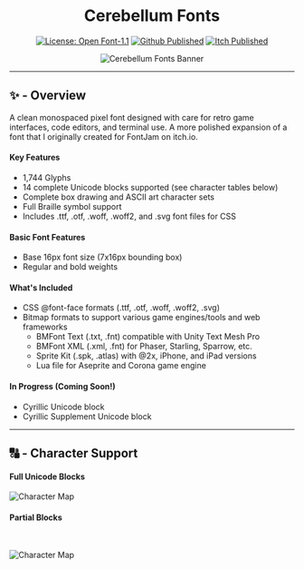 <div align="center"><h1><b>Cerebellum Fonts</b></h1>

[![License: Open Font-1.1](https://img.shields.io/badge/License-OFL_1.1-9cf#:~:text=License-,License,-OFL)](https://opensource.org/licenses/OFL-1.1)  [![Github Published](https://img.shields.io/badge/github-published-blue?logo=github&logoColor=white&style=flat)](https://emhuo.github.io/cerebellum-fonts/)  [![Itch Published](https://img.shields.io/badge/itch.io-published-FA5C5C?logo=itchdotio&logoColor=fff&style=flat)](https://emhuo.itch.io/cerebellum-fonts)


![Cerebellum Fonts Banner](https://github.com/emhuo/cerebellum-fonts/blob/main/FontBanner.png?raw=true)
<p>


</center>
<p>
</div>

___

## ✨ - Overview

A clean monospaced pixel font designed with care for retro game interfaces, code editors, and terminal use. A more polished expansion of a font that I originally created for FontJam on itch.io.

#### Key Features
- 1,744 Glyphs
- 14 complete Unicode blocks supported (see character tables below)
- Complete box drawing and ASCII art character sets
- Full Braille symbol support
- Includes .ttf, .otf, .woff, .woff2, and .svg font files for CSS


#### Basic Font Features
- Base 16px font size (7x16px bounding box)
- Regular and bold weights


#### What's Included
- CSS @font-face formats (.ttf, .otf, .woff, .woff2, .svg)
- Bitmap formats to support various game engines/tools and web  frameworks
  - BMFont Text (.txt, .fnt) compatible with Unity Text Mesh Pro
  - BMFont XML (.xml, .fnt) for Phaser, Starling, Sparrow, etc.
  - Sprite Kit (.spk, .atlas) with @2x, iPhone, and iPad versions
  - Lua file for Aseprite and Corona game engine


#### In Progress (Coming Soon!)
- Cyrillic Unicode block
- Cyrillic Supplement Unicode block
___

## 🔠 - Character Support

#### Full Unicode Blocks

<p>

![Character Map](https://github.com/emhuo/cerebellum-fonts/blob/main/CharacterTable.png?raw=true)

<p>

#### Partial Blocks



<br>

![Character Map](https://github.com/emhuo/cerebellum-fonts/blob/main/img/symbols-half.png?raw=true)
<p>
